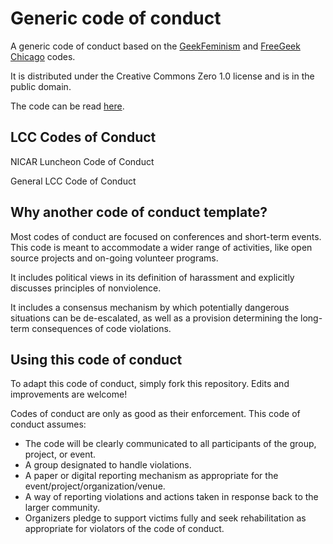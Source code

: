 # Generic code of conduct

A generic code of conduct based on the [GeekFeminism](http://geekfeminism.wikia.com/wiki/Conference_anti-harassment/Policy) and [FreeGeek Chicago](https://github.com/freegeekchicago/fgc-docs/blob/master/code-of-conduct.md) codes.

It is distributed under the Creative Commons Zero 1.0 license and is in the public domain.

The code can be read [here](code-of-conduct.md).

## LCC Codes of Conduct

NICAR Luncheon Code of Conduct

General LCC Code of Conduct

## Why another code of conduct template?

Most codes of conduct are focused on conferences and short-term events. This code is meant to accommodate a wider range of activities, like open source projects and on-going volunteer programs.

It includes political views in its definition of harassment and explicitly discusses principles of nonviolence.

It includes a consensus mechanism by which potentially dangerous situations can be de-escalated, as well as a provision determining the long-term consequences of code violations.

## Using this code of conduct

To adapt this code of conduct, simply fork this repository. Edits and improvements are welcome!

Codes of conduct are only as good as their enforcement. This code of conduct assumes:

* The code will be clearly communicated to all participants of the group, project, or event.
* A group designated to handle violations.
* A paper or digital reporting mechanism as appropriate for the event/project/organization/venue.
* A way of reporting violations and actions taken in response back to the larger community.
* Organizers pledge to support victims fully and seek rehabilitation as appropriate for violators of the code of conduct. 

